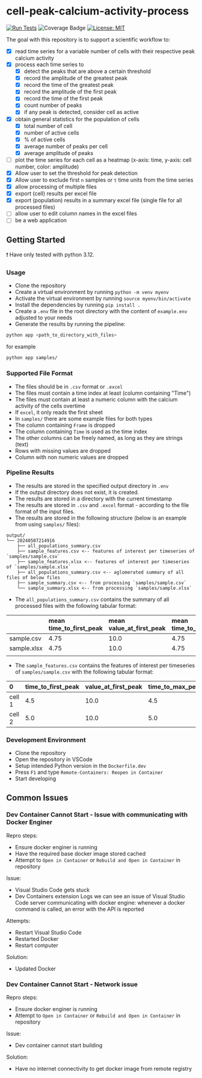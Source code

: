 # cell-peak-calcium-activity-process
[![Run Tests](https://github.com/ninja-asa/cell-peak-calcium-activity-processor/actions/workflows/unit-tests.yml/badge.svg?event=pull_request)](https://github.com/ninja-asa/cell-peak-calcium-activity-processor/actions/workflows/unit-tests.yml)
![Coverage Badge](https://img.shields.io/endpoint?url=https://gist.githubusercontent.com/ninja-asa/7320bcb9e0428ed09bd965d928767f82/raw/cc121fdd7d0838075814e6735d8599829c01be01/cell-peak-calcium-activity-processor-coverage-badge.json)
[![License: MIT](https://img.shields.io/badge/License-MIT-yellow.svg)](https://opensource.org/licenses/MIT)
 

The goal with this repository is to support a scientific workflow to:

- [x] read time series for a variable number of cells with their respective peak calcium activity
- [x] process each time series to
    - [x] detect the peaks that are above a certain threshold
    - [x] record the amplitude of the greatest peak 
    - [x] record the time of the greatest peak
    - [x] record the amplitude of the first peak
    - [x] record the time of the first peak
    - [x] count number of peaks
    - [x] if any peak is detected, consider cell as active
- [x] obtain general statistics for the population of cells
    - [x] total number of cell
    - [x] number of active cells
    - [x] % of active cells
    - [x] average number of peaks per cell
    - [x] average amplitude of peaks
- [ ] plot the time series for each cell as a heatmap (x-axis: time, y-axis: cell number, color: amplitude)
- [x] Allow user to set the threshold for peak detection
- [x] Allow user to exclude first `n` samples or `t` time units from the time series
- [x] allow processing of multiple files
- [x] export (cell) results per excel file
- [x] export (population) results in a summary excel file (single file for all processed files)
- [ ] allow user to edit column names in the excel files
- [ ] be a web application

## Getting Started
:exclamation: Have only tested with python 3.12.

### Usage
- Clone the repository
- Create a virtual environment by running `python -m venv myenv`
- Activate the virtual environment by running `source myenv/bin/activate`
- Install the dependencies by running `pip install .`
- Create a `.env` file in the root directory with the content of `example.env` adjusted to your needs
- Generate the results by running the pipeline:
```bash
python app <path_to_directory_with_files> 
```
for example
```bash
python app samples/
```

### Supported File Format
- The files should be in `.csv` format or `.excel`
- The files must contain a time index at least (column containing "Time")
- The files must contain at least a numeric column with the calcium activity of the cells overtime
- If `excel`, it only reads the first sheet
- In `samples/` there are some example files for both types
- The column containing `Frame` is dropped
- The column containing `Time` is used as the time index
- The other columns can be freely named, as long as they are strings (text)
- Rows with missing values are dropped
- Column with non numeric values are dropped

### Pipeline Results
- The results are stored in the specified output directory in `.env`
- If the output directory does not exist, it is created.
- The results are stored in a directory with the current timestamp
- The results are stored in `.csv` and `.excel` format - according to the file format of the input files.
- The results are stored in the following structure (below is an example from using `samples/` files):
```
output/
└── 20240507214916
    ├── all_populations_summary.csv
    ├── sample_features.csv <-- features of interest per timeseries of `samples/sample.csv`
    ├── sample_features.xlsx <-- features of interest per timeseries of `samples/sample.xlsx`
    ├── all_populations_summary.csv <-- aglomerated summary of all files of below files
    ├── sample_summary.csv <-- from processing `samples/sample.csv`
    └── sample_summary.xlsx <-- from processing `samples/sample.xlsx`
```
- The `all_populations_summary.csv` contains the summary of all processed files with the following tabular format:

|                                                                      | mean time_to_first_peak | mean value_at_first_peak | mean time_to_max_peak | mean value_at_max_peak | mean nr_peaks | nr_true is_active | percentage_true is_active | total_instances |
| :------------------------------------------------------------------- | :---------------------- | :----------------------- | :-------------------- | :--------------------- | :------------ | :---------------- | :------------------------ | :-------------- |
| sample.csv  | 4.75                    | 10.0                     | 4.75                  | 10.0                   | 1.0           | 2.0               | 100.0                     | 2.0             |
| sample.xlsx | 4.75                    | 10.0                     | 4.75                  | 10.0                   | 1.0           | 2.0               | 100.0                     | 2.0             |
|                                                                      |                         |                          |                       |                        |               |                   |                           |                 |
- The `sample_features.csv` contains the features of interest per timeseries of `samples/sample.csv` with the following tabular format:

| 0      | time_to_first_peak | value_at_first_peak | time_to_max_peak | value_at_max_peak | is_active | nr_peaks |
| :----- | :----------------- | :------------------ | :--------------- | :---------------- | :-------- | :------- |
| cell 1 | 4.5                | 10.0                | 4.5              | 10.0              | True      | 1.0      |
| cell 2 | 5.0                | 10.0                | 5.0              | 10.0              | True      | 1.0      |
### Development Environment
- Clone the repository
- Open the repository in VSCode
- Setup intended Python version in the `Dockerfile.dev`
- Press `F1` and type `Remote-Containers: Reopen in Container`
- Start developing

## Common Issues
### Dev Container Cannot Start - Issue with communicating with Docker Enginer
Repro steps:
- Ensure docker enginer is running
- Have the required base docker image stored cached 
- Attempt to `Open in Container` or `Rebuild and Open in Container` in repository

Issue:
- Visual Studio Code gets stuck
- Dev Containers extension Logs we can see an issue of Visual Studio Code server communicating with docker engine: whenever a docker command is called, an error with the API is reported

Attempts:
- Restart Visual Studio Code
- Restarted Docker
- Restart computer
  
Solution:
- Updated Docker

### Dev Container Cannot Start - Network issue
Repro steps:
- Ensure docker enginer is running
- Attempt to `Open in Container` or `Rebuild and Open in Container` in repository

Issue:
- Dev container cannot start building
 
Solution:
- Have no internet connectivity to get docker image from remote registry
